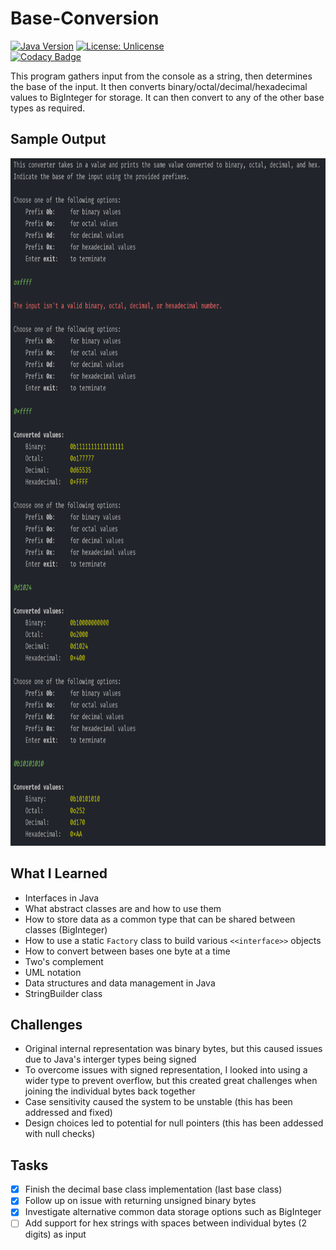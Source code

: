# Base-Conversion
[![Java Version](https://img.shields.io/badge/java-8%2B-orange.svg)](https://www.oracle.com/technetwork/java/javase/downloads/index.html)
[![License: Unlicense](https://img.shields.io/badge/license-Unlicense-blue.svg)](http://unlicense.org/)
<br>
[![Codacy Badge](https://api.codacy.com/project/badge/Grade/b73e55a064a649d2a05236e06d4fcd6b)](https://www.codacy.com/app/localhost_2/base-conversion?utm_source=github.com&amp;utm_medium=referral&amp;utm_content=zspatter/base-conversion&amp;utm_campaign=Badge_Grade)

This program gathers input from the console as a string, then determines the base of the input. It then converts binary/octal/decimal/hexadecimal values to BigInteger for storage. It can then convert to any of the other base types as required.

## Sample Output
<p align=center>
  <img src=https://github.com/zspatter/base-conversion/blob/master/sample_output.png alt=sample console output height=1100>
</p>

## What I Learned
* Interfaces in Java
* What abstract classes are and how to use them
* How to store data as a common type that can be shared between classes (BigInteger)
* How to use a static `Factory` class to build various `<<interface>>` objects
* How to convert between bases one byte at a time
* Two's complement
* UML notation
* Data structures and data management in Java
* StringBuilder class

## Challenges
* Original internal representation was binary bytes, but this caused issues due to Java's interger types being signed
* To overcome issues with signed representation, I looked into using a wider type to prevent overflow, but this created great challenges when joining the individual bytes back together
* Case sensitivity caused the system to be unstable (this has been addressed and fixed)
* Design choices led to potential for null pointers (this has been addessed with null checks)

## Tasks
- [x] Finish the decimal base class implementation (last base class)
- [x] Follow up on issue with returning unsigned binary bytes
- [x] Investigate alternative common data storage options such as BigInteger
- [ ] Add support for hex strings with spaces between individual bytes (2 digits) as input
